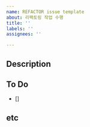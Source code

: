 ```yaml
---
name: REFACTOR issue template
about: 리팩토링 작업 수행
title: ''
labels: ''
assignees: ''

---
```


## Description


## To Do
- []


## etc
